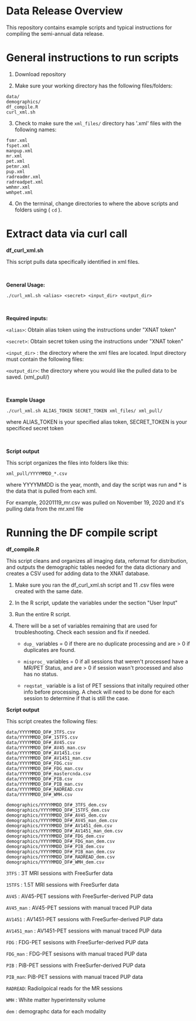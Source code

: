 # Data Release Overview
This repository contains example scripts and typical instructions for compiling the semi-annual data release. 


# General instructions to run scripts

1. Download repository

2. Make sure your working directory has the following files/folders:
```
data/
demographics/
df_compile.R
curl_xml.sh

```

3. Check to make sure the `xml_files/` directory has '.xml' files with the following names:
```
fsmr.xml
fspet.xml
manpup.xml
mr.xml
pet.xml
petmr.xml
pup.xml
radreadmr.xml
radreadpet.xml
wmhmr.xml
wmhpet.xml

```

4. On the terminal, change directories to where the above scripts and folders using ( `cd` ).


# Extract data via curl call
**df_curl_xml.sh**

This script pulls data specifically identified in xml files.

<br>

**General Usage:**
```
./curl_xml.sh <alias> <secret> <input_dir> <output_dir>
```

<br>

**Required inputs:**

`<alias>`: Obtain alias token using the instructions under "XNAT token"
  
`<secret>`: Obtain secret token using the instructions under "XNAT token"

`<input_dir>` : the directory where the xml files are located. Input directory must contain the following files: 


` <output_dir> `: the directory where you would like the pulled data to be saved. (xml_pull/)

 <br>
 
**Example Usage**

```
./curl_xml.sh ALIAS_TOKEN SECRET_TOKEN xml_files/ xml_pull/
```

where ALIAS_TOKEN is your specified alias token, SECRET_TOKEN is your specificed secret token

<br>

**Script output**

This script organizes the files into folders like this:

```
xml_pull/YYYYMMDD_*.csv
```
where YYYYMMDD is the year, month, and day the script was run and * is the data that is pulled from each xml.

For example, 20201119_mr.csv was pulled on November 19, 2020 and it's pulling data from the mr.xml file


# Running the DF compile script
**df_compile.R**

This script cleans and organizes all imaging data, reformat for distribution, and outputs the demographic tables needed for the data dictionary and creates a CSV used for adding data to the XNAT database.

1. Make sure you ran the df_curl_xml.sh script and 11 .csv files were created with the same date.

2. In the R script, update the variables under the section "User Input"

3.  Run the entire R script.

4. There will be a set of variables remaining that are used for troubleshooting. Check each session and fix if needed.
    * `dup_` variables  = 0 if there are no duplicate processing and are > 0 if duplicates are found.

    * `misproc_` variables = 0 if all sessions that weren't processed have a MR/PET Status, and are > 0 if session wasn't processed and also has no status.
  
    * `reqstat_` variable is a list of PET sessions that initally required other info before processing. A check will need to be done for each session to determine if that is still the case.

**Script output**

This script creates the following files:

```
data/YYYYMMDD_DF#_3TFS.csv
data/YYYYMMDD_DF#_15TFS.csv
data/YYYYMMDD_DF#_AV45.csv
data/YYYYMMDD_DF#_AV45_man.csv
data/YYYYMMDD_DF#_AV1451.csv
data/YYYYMMDD_DF#_AV1451_man.csv
data/YYYYMMDD_DF#_FDG.csv
data/YYYYMMDD_DF#_FDG_man.csv
data/YYYYMMDD_DF#_mastercnda.csv
data/YYYYMMDD_DF#_PIB.csv
data/YYYYMMDD_DF#_PIB_man.csv
data/YYYYMMDD_DF#_RADREAD.csv
data/YYYYMMDD_DF#_WMH.csv

demographics/YYYYMMDD_DF#_3TFS_dem.csv
demographics/YYYYMMDD_DF#_15TFS_dem.csv
demographics/YYYYMMDD_DF#_AV45_dem.csv
demographics/YYYYMMDD_DF#_AV45_man_dem.csv
demographics/YYYYMMDD_DF#_AV1451_dem.csv
demographics/YYYYMMDD_DF#_AV1451_man_dem.csv
demographics/YYYYMMDD_DF#_FDG_dem.csv
demographics/YYYYMMDD_DF#_FDG_man_dem.csv
demographics/YYYYMMDD_DF#_PIB_dem.csv
demographics/YYYYMMDD_DF#_PIB_man_dem.csv
demographics/YYYYMMDD_DF#_RADREAD_dem.csv
demographics/YYYYMMDD_DF#_WMH_dem.csv
```

`3TFS` : 3T MRI sessions with FreeSurfer data

`15TFS` : 1.5T MRI sessions with FreeSurfer data

`AV45` : AV45-PET sessions with FreeSurfer-derived PUP data

`AV45_man` : AV45-PET sessions with manual traced PUP data

`AV1451` : AV1451-PET sessions with FreeSurfer-derived PUP data

`AV1451_man` : AV1451-PET sessions with manual traced PUP data

`FDG` : FDG-PET sesisons with FreeSurfer-derived PUP data

`FDG_man` : FDG-PET sesisons with manual traced PUP data

`PIB` : PiB-PET sessions with FreeSurfer-derived PUP data

`PIB_man`: PiB-PET sessions with manual traced PUP data

`RADREAD`: Radiolgoical reads for the MR sessions

`WMH` : White matter hyperintensity volume

`dem` : demographc data for each modality
